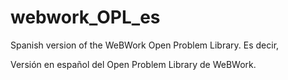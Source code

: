 # webwork_OPL_es
Spanish version of the WeBWork Open Problem Library. Es decir,  

Versión en español del Open Problem Library de WeBWork.
